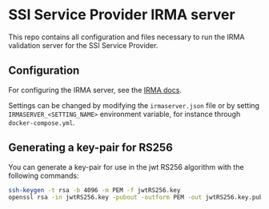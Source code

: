# SSI Service Provider IRMA server

This repo contains all configuration and files necessary to run the IRMA
validation server for the SSI Service Provider.

## Configuration

For configuring the IRMA server, see the
[IRMA docs](https://irma.app/docs/irma-server/#configuring).

Settings can be changed by modifying the `irmaserver.json` file or by
setting `IRMASERVER_<SETTING_NAME>` environment variable, for instance
through `docker-compose.yml`.

## Generating a key-pair for RS256

You can generate a key-pair for use in the jwt RS256 algorithm with the
following commands:

```bash
ssh-keygen -t rsa -b 4096 -m PEM -f jwtRS256.key
openssl rsa -in jwtRS256.key -pubout -outform PEM -out jwtRS256.key.pub
```
